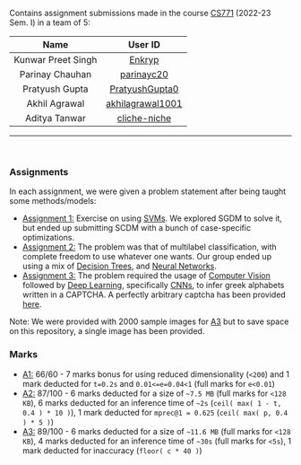 Contains assignment submissions made in the course [CS771](https://web.cse.iitk.ac.in/users/purushot/courses/ml/2022-23-a/) (2022-23 Sem. I) in a team of 5:


|Name|User ID|
|:-:|:-:|
|Kunwar Preet Singh|[Enkryp](https://github.com/Enkryp)|
|Parinay Chauhan|[parinayc20](https://github.com/parinayc20)|
|Pratyush Gupta|[PratyushGupta0](https://github.com/PratyushGupta0)|
|Akhil Agrawal|[akhilagrawal1001](https://github.com/akhilagrawal1001)|
|Aditya Tanwar|[cliche-niche](https://github.com/cliche-niche)|
---

<br>

### Assignments
In each assignment, we were given a problem statement after being taught some methods/models:

+ [<u>Assignment 1:</u>](./assn1/) Exercise on using [SVMs](https://en.wikipedia.org/wiki/Support-vector_machine). We explored SGDM to solve it, but ended up submitting SCDM with a bunch of case-specific optimizations.
+ [<u>Assignment 2:</u>](./assn2/) The problem was that of multilabel classification, with complete freedom to use whatever one wants. Our group ended up using a mix of [Decision Trees](https://en.wikipedia.org/wiki/Decision_tree), and [Neural Networks](https://en.wikipedia.org/wiki/Artificial_neural_network).
+ [<u>Assignment 3:</u>](./assn3/) The problem required the usage of [Computer Vision](https://en.wikipedia.org/wiki/Computer_vision) followed by [Deep Learning](https://en.wikipedia.org/wiki/Deep_learning), specifically [CNNs](https://en.wikipedia.org/wiki/Convolutional_neural_network), to infer greek alphabets written in a CAPTCHA. A perfectly arbitrary captcha has been provided [here](./assn3/train/12.png).

Note: We were provided with 2000 sample images for [A3](./assn3/) but to save space on this repository, a single image has been provided.

### Marks

+ [A1:](./assn1/) 66/60 - 7 marks bonus for using reduced dimensionality (`<200`) and 1 mark deducted for `t=0.2s` and `0.01<=e=0.04<1` (full marks for `e<0.01`)
+ [A2:](./assn2/) 87/100 - 6 marks deducted for a size of `~7.5 MB` (full marks for `<128 KB`), 6 marks deducted for an inference time of `~2s` (`ceil( max( 1 - t, 0.4 ) * 10 )`), 1 mark deducted for `mprec@1 = 0.625` (`ceil( max( p, 0.4 ) * 5 )`)
+ [A3:](./assn3/) 89/100 - 6 marks deducted for a size of `~11.6 MB` (full marks for `<128 KB`), 4 marks deducted for an inference time of `~30s` (full marks for `<5s`), 1 mark deducted for inaccuracy (`floor( c * 40 )`)